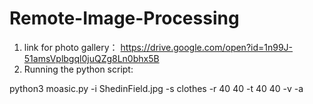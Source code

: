 # Remote-Image-Processing

1. link for photo gallery： https://drive.google.com/open?id=1n99J-51amsVplbgql0juQZg8Ln0bhx5B
2. Running the python script:
  
  python3 moasic.py -i ShedinField.jpg -s clothes -r 40 40 -t 40 40 -v -a
